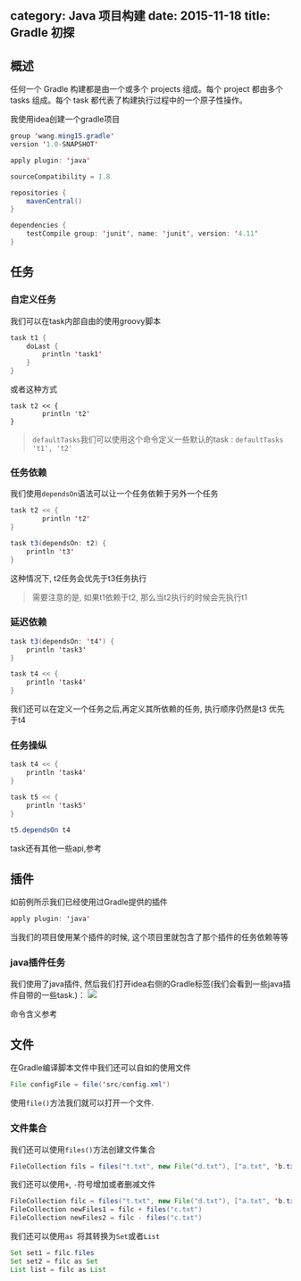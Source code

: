 category: Java 项目构建
date: 2015-11-18
title: Gradle 初探
---
## 概述
任何一个 Gradle 构建都是由一个或多个 projects 组成。每个 project 都由多个 tasks 组成。每个 task 都代表了构建执行过程中的一个原子性操作。

我使用idea创建一个gradle项目
```java
group 'wang.ming15.gradle'
version '1.0-SNAPSHOT'

apply plugin: 'java'

sourceCompatibility = 1.8

repositories {
    mavenCentral()
}

dependencies {
    testCompile group: 'junit', name: 'junit', version: '4.11'
}

```


## 任务

### 自定义任务
我们可以在task内部自由的使用groovy脚本
```java
task t1 {
    doLast {
        println 'task1'
    }
}
```
或者这种方式
```
task t2 << {
        println 't2'
}
```

> `defaultTasks`我们可以使用这个命令定义一些默认的task : `defaultTasks 't1', 't2'`

### 任务依赖
我们使用`dependsOn`语法可以让一个任务依赖于另外一个任务
```java
task t2 << {
        println 't2'
}

task t3(dependsOn: t2) {
    println 't3'
}
```
这种情况下, t2任务会优先于t3任务执行

> 需要注意的是, 如果t1依赖于t2, 那么当t2执行的时候会先执行t1

### 延迟依赖
```java
task t3(dependsOn: 't4') {
    println 'task3'
}

task t4 << {
    println 'task4'
}
```
我们还可以在定义一个任务之后,再定义其所依赖的任务, 执行顺序仍然是t3 优先于t4


### 任务操纵

```java
task t4 << {
    println 'task4'
}

task t5 << {
    println 'task5'
}

t5.dependsOn t4
```
task还有其他一些api,参考[](https://docs.gradle.org/current/javadoc/org/gradle/api/Task.html)

## 插件
如前例所示我们已经使用过Gradle提供的插件
```java
apply plugin: 'java'  
```
当我们的项目使用某个插件的时候, 这个项目里就包含了那个插件的任务依赖等等

### java插件任务
我们使用了java插件, 然后我们打开idea右侧的Gradle标签(我们会看到一些java插件自带的一些task.)：
![](https://raw.githubusercontent.com/ming15/blog-website/images/gradle/gradle_ui.jpg)

命令含义参考[](http://wiki.jikexueyuan.com/project/gradle/java-package.html)

## 文件
在Gradle编译脚本文件中我们还可以自如的使用文件
```java
File configFile = file('src/config.xml')
```
使用`file()`方法我们就可以打开一个文件.

### 文件集合
我们还可以使用`files()`方法创建文件集合
```java
FileCollection fils = files("t.txt", new File("d.txt"), ["a.txt", 'b.txt'])
```
我们还可以使用`+`, `-`符号增加或者删减文件
```java
FileCollection filc = files("t.txt", new File("d.txt"), ["a.txt", 'b.txt'])
FileCollection newFiles1 = filc + files("c.txt")
FileCollection newFiles2 = filc - files("c.txt")
```
我们还可以使用`as `将其转换为`Set`或者`List`
```java
Set set1 = filc.files
Set set2 = filc as Set
List list = filc as List
```
